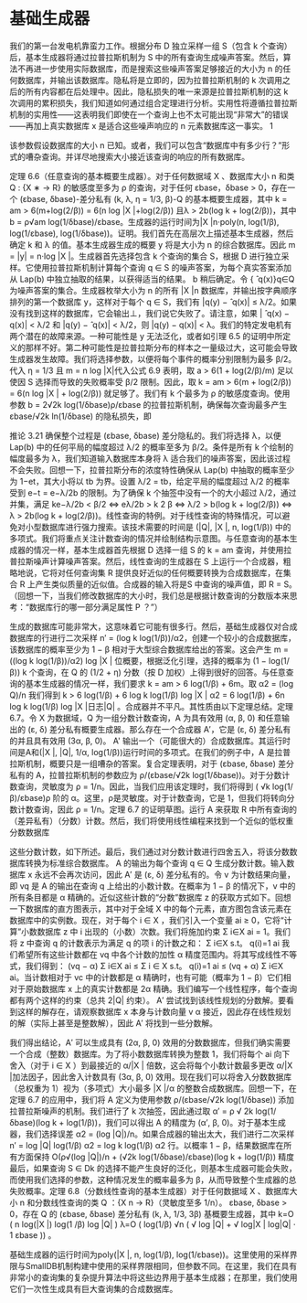 # 基础生成器

我们的第一台发电机靠蛮力工作。根据分布 D 独立采样一组 S（包含 k 个查询）后，基本生成器将通过拉普拉斯机制为 S 中的所有查询生成噪声答案。然后，算法不再进一步使用实际数据库，而是搜索这些噪声答案足够接近的大小为 n 的任何数据库，并输出该数据库。隐私将是立即的，因为拉普拉斯机制的 k 次调用之后的所有内容都在后处理中。因此，隐私损失的唯一来源是拉普拉斯机制的这 k 次调用的累积损失，我们知道如何通过组合定理进行分析。实用性将遵循拉普拉斯机制的实用性——这表明我们即使在一个查询上也不太可能出现“非常大”的错误——再加上真实数据库 x 是适合这些噪声响应的 n 元素数据库这一事实。 1

该参数假设数据库的大小 n 已知。或者，我们可以包含“数据库中有多少行？”形式的嘈杂查询。并详尽地搜索大小接近该查询的响应的所有数据库。

定理 6.6（任意查询的基本概要生成器）。对于任何数据域 X 、数据库大小 n 和类 Q : {X ∗ → R} 的敏感度至多为 ρ 的查询，对于任何 εbase，δbase > 0，存在一个 (εbase, δbase)-差分私有 (k, λ, η = 1/3, β)-Q 的基本概要生成器，其中 k = am > 6(m+log(2/β)) = 6(n log |X |+log(2/β)) 且λ > 2b(log k + log(2/β))，其中 b = ρ√am log(1/δbase)/εbase。生成器的运行时间为|X |n·poly(n, log(1/β), log(1/εbase), log(1/δbase))。证明。我们首先在高层次上描述基本生成器，然后确定 k 和 λ 的值。基本生成器生成的概要 y 将是大小为 n 的综合数据库。因此 m = |y| = n·log |X |。生成器首先选择包含 k 个查询的集合 S，根据 D 进行独立采样。它使用拉普拉斯机制计算每个查询 q ∈ S 的噪声答案，为每个真实答案添加从 Lap(b) 中独立抽取的结果，以获得适当的结果。 b 稍后确定。令 { ̂ q(x)}q∈Q 为噪声答案的集合。生成器枚举大小为 n 的所有 |X |n 数据库，并输出按字典顺序排列的第一个数据库 y，这样对于每个 q ∈ S，我们有 |q(y) − ̂ q(x)| ≤ λ/2。如果没有找到这样的数据库，它会输出⊥，我们说它失败了。请注意，如果 | ̂ q(x) − q(x)| < λ/2 和 |q(y) − ̂ q(x)| < λ/2，则 |q(y) − q(x)| < λ。我们的特定发电机有两个潜在的故障来源。一种可能性是 y 无法泛化，或者如引理 6.5 的证明中所定义的那样不好。第二种可能性是拉普拉斯分布的样本之一量级过大，这可能会导致生成器发生故障。我们将选择参数，以便将每个事件的概率分别限制为最多 β/2。代入 η = 1/3 且 m = n log |X|代入公式 6.9 表明，取 a > 6(1 + log(2/β)/m) 足以使因 S 选择而导致的失败概率受 β/2 限制。因此，取 k = am > 6(m + log(2/β)) = 6(n log |X | + log(2/β)) 就足够了。我们有 k 个最多为 ρ 的敏感度查询。使用参数 b = 2√2k log(1/δbase)ρ/εbase 的拉普拉斯机制，确保每次查询最多产生 εbase/√2k ln(1/δbase) 的隐私损失，即

推论 3.21 确保整个过程是 (εbase, δbase) 差分隐私的。我们将选择 λ，以便 Lap(b) 中的任何平局的幅度超过 λ/2 的概率至多为 β/2。条件是所有 k 个绘制的幅度最多为 λ，我们知道输入数据库本身将 λ 适合我们的噪声答案，因此该过程不会失败。回想一下，拉普拉斯分布的浓度特性确保从 Lap(b) 中抽取的概率至少为 1−et，其大小将以 tb 为界。设置 λ/2 = tb，给定平局的幅度超过 λ/2 的概率受到 e−t = e−λ/2b 的限制。为了确保 k 个抽签中没有一个的大小超过 λ/2，通过并集，满足 ke−λ/2b < β/2 ⇔ eλ/2b > k 2 β ⇔ λ/2 > b(log k + log(2/β)) ⇔ λ > 2b(log k + log(2/β))。线性查询的特例。对于线性查询的特殊情况，可以避免对小型数据库进行强力搜索。该技术需要的时间是 (|Q|, |X |, n, log(1/β)) 中的多项式。我们将重点关注计数查询的情况并绘制结构示意图。与任意查询的基本生成器的情况一样，基本生成器首先根据 D 选择一组 S 的 k = am 查询，并使用拉普拉斯噪声计算噪声答案。然后，线性查询的生成器在 S 上运行一个合成器，粗略地说，它将对任何查询集 R 提供良好近似的任何概要转换为合成数据库，在集合 R 上产生类似质量的近似值。合成器的输入将是S 中查询的噪声值，即 R = S。（回想一下，当我们修改数据库的大小时，我们总是根据计数查询的分数版本来思考：“数据库行的哪一部分满足属性 P ？”）

生成的数据库可能非常大，这意味着它可能有很多行。然后，基础生成器仅对合成数据库的行进行二次采样 n′ = (log k log(1/β))/α2，创建一个较小的合成数据库，该数据库的概率至少为 1 − β 相对于大型综合数据库给出的答案。这会产生 m = ((log k log(1/β))/α2) log |X | 位概要，根据泛化引理，选择的概率为 (1 − log(1/β)) k 个查询，在 Q 的 (1/2 + η) 分数（按 D 加权）上得到很好的回答。与任意查询的基本生成器的情况一样，我们要求 k = am > 6 log(1/β) + 6m。取 α2 = (log Q)/n 我们得到 k > 6 log(1/β) + 6 log k log(1/β) log |X | α2 = 6 log(1/β) + 6n log k log(1/β) log |X |日志|Q| 。合成器并不平凡。其性质由以下定理总结。定理6.7。令 X 为数据域，Q 为一组分数计数查询，A 为具有效用 (α, β, 0) 和任意输出的 (ε, δ) 差分私有概要生成器。那么存在一个合成器 A′，它是 (ε, δ) 差分私有的并且具有效用 (3α, β, 0)。 A' 输出一个（可能很大的）合成数据库。其运行时间是A和(|X |, |Q|, 1/α, log(1/β))运行时间的多项式。在我们的例子中，A 是拉普拉斯机制，概要只是一组嘈杂的答案。复合定理表明，对于 (εbase, δbase) 差分私有的 A，拉普拉斯机制的参数应为 ρ/(εbase/√2k log(1/δbase))。对于分数计数查询，灵敏度为 ρ = 1/n。因此，当我们应用该定理时，我们将得到 ( √k log(1/β)/εbase)ρ 阶的 α。这里，ρ是灵敏度。对于计数查询，它是 1，但我们将转向分数计数查询，因此 ρ = 1/n。定理 6.7 的证明草图。运行 A 来获取 R 中所有查询的（差异私有）（分数）计数。然后，我们将使用线性编程来找到一个近似的低权重分数数据库

这些分数计数，如下所述。最后，我们通过对分数计数进行四舍五入，将该分数数据库转换为标准综合数据库。 A 的输出为每个查询 q ∈ Q 生成分数计数。输入数据库 x 永远不会再次访问，因此 A′ 是 (ε, δ) 差分私有的。令 v 为计数结果向量，即 vq 是 A 的输出在查询 q 上给出的小数计数。在概率为 1 − β 的情况下，v 中的所有条目都是 α 精确的。近似这些计数的“分数”数据库 z 的获取方式如下。回想一下数据库的直方图表示，其中对于全域 X 中的每个元素，直方图包含该元素在数据库中的实例数。现在，对于每个 i ∈ X ，我们引入一个变量 ai ≥ 0，它将“计算”小数数据库 z 中 i 出现的（小数）次数。我们将施加约束 Σ i∈X ai = 1。我们将 z 中查询 q 的计数表示为满足 q 的项 i 的计数之和： Σ i∈X s.t。 q(i)=1 ai 我们希望所有这些计数都在 vq 中各个计数的加性 α 精度范围内。将其写成线性不等式，我们得到： (vq − α) Σ i∈X ai ≤ Σ i ∈ X s.t。 q(i)=1 ai ≤ (vq + α) Σ i∈X ai。当计数相对于 vc 中的计数都是 α 精确时，也有可能（概率为 1 − β）它们相对于原始数据库 x 上的真实计数都是 2α 精确。我们编写一个线性程序，每个查询都有两个这样的约束（总共 2|Q| 约束）。 A′ 尝试找到该线性规划的分数解。要看到这样的解存在，请观察数据库 x 本身与计数向量 v​​ α 接近，因此存在线性规划的解（实际上甚至是整数解），因此 A′ 将找到一些分数解。

我们得出结论，A′ 可以生成具有 (2α, β, 0) 效用的分数数据库，但我们确实需要一个合成（整数）数据库。为了将小数数据库转换为整数 1，我们将每个 ai 向下舍入（对于 i ∈ X ）到最接近的 α/|X | 倍数，这会将每个小数计数最多更改 α/|X |加法因子，因此舍入计数具有 (3α, β, 0) 效用。现在我们可以将舍入分数数据库（总权重为 1）视为（多项式）大小最多 |X |/α 的整数合成数据库。回想一下，在定理 6.7 的应用中，我们将 A 定义为使用参数 ρ/(εbase/√2k log(1/δbase)) 添加拉普拉斯噪声的机制。我们进行了 k 次抽签，因此通过取 α′ = ρ √ 2k log(1/δbase)(log k + log(1/β))，我们可以得出 A 的精度为 (α′, β, 0)。对于基本生成器，我们选择误差 α2 = (log |Q|)/n。如果合成器的输出太大，我们进行二次采样 n′ = log |Q| log(1/β) α2 = log k log(1/β) α2 行。以概率 1 − β，结果数据库在所有方面保持 O(ρ√(log |Q|)/n + (√2k log(1/δbase)/εbase)(log k + log(1/β)) 精度最后，如果查询 S ∈ Dk 的选择不能产生良好的泛化，则基本生成器可能会失败，而使用我们选择的参数，这种情况发生的概率最多为 β，从而导致整个生成器的总失败概率。定理 6.8（分数线性查询的基本生成器）对于任何数据域 X 、数据库大小 n 和分数线性查询的类 Q ：{X n → R}（灵敏度至多 1/n）。 εbase, δbase > 0，存在 Q 的 (εbase, δbase) 差分私有 (k, λ, 1/3, 3β) 基概要生成器，其中 k=O ( n log(|X |) log(1 /β) log |Q| ) λ=O ( log(1/β) √n ( √ log |Q| + √ log|X | log|Q| · 1 εbase )) 。

基础生成器的运行时间为poly(|X |, n, log(1/β), log(1/εbase))。这里使用的采样界限与SmallDB机制构建中使用的采样界限相同，但参数不同。在这里，我们在具有非常小的查询集的复杂提升算法中将这些边界用于基本生成器；在那里，我们使用它们一次性生成具有巨大查询集的合成数据库。
